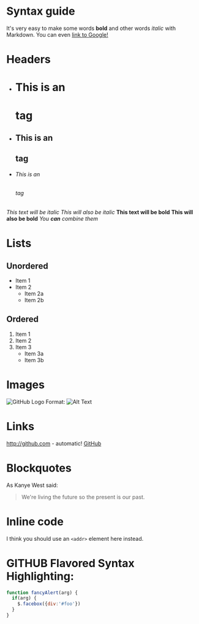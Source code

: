 # Syntax guide

It's very easy to make some words **bold** and other words *italic* with Markdown. You can even [link to Google!](http://google.com)

# Headers

- # This is an <h1> tag
- ## This is an <h2> tag
- ###### This is an <h6> tag


*This text will be italic*
_This will also be italic_
**This text will be bold**
__This will also be bold__
_You **can** combine them_

# Lists

## Unordered
* Item 1
* Item 2
  * Item 2a
  * Item 2b
## Ordered
1. Item 1
2. Item 2
3. Item 3
   * Item 3a
   * Item 3b

# Images
![GitHub Logo](/images/logo.png)
Format: ![Alt Text](url)

# Links
http://github.com - automatic!
[GitHub](http://github.com)

# Blockquotes
As Kanye West said:

> We're living the future so
> the present is our past.

# Inline code
I think you should use an
`<addr>` element here instead.

# GITHUB Flavored Syntax Highlighting:
```javascript
function fancyAlert(arg) {
  if(arg) {
    $.facebox({div:'#foo'})
  }
}
```
